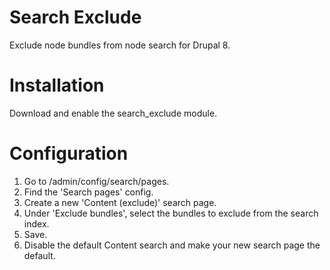 # Search Exclude
Exclude node bundles from node search for Drupal 8.

# Installation
Download and enable the search_exclude module.

# Configuration
1. Go to /admin/config/search/pages.
2. Find the 'Search pages' config.
3. Create a new 'Content (exclude)' search page.
4. Under 'Exclude bundles', select the bundles to exclude from the search index.
5. Save.
6. Disable the default Content search and make your new search page the default.
